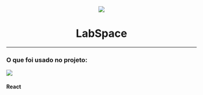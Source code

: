 <div align="center" > <img src="https://img.icons8.com/external-flat-land-kalash/64/000000/external-earth-education-and-science-flat-land-kalash-2.png"/>
 <h1 align="center">LabSpace</h1></div>
 
 <hr/>
 <h3>O que foi usado no projeto:</h3>
 <div>
<img src="https://img.icons8.com/external-tal-revivo-color-tal-revivo/24/000000/external-react-a-javascript-library-for-building-user-interfaces-logo-color-tal-revivo.png"/> <h4>React</h4>
</div>
